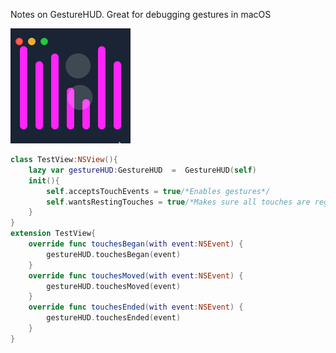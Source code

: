 Notes on GestureHUD<!--more-->. Great for debugging gestures in macOS

<img width="192" alt="img" src="https://raw.githubusercontent.com/stylekit/img/master/multitouch.mov.gif">


```swift
class TestView:NSView(){
    lazy var gestureHUD:GestureHUD  =  GestureHUD(self)
    init(){
        self.acceptsTouchEvents = true/*Enables gestures*/
        self.wantsRestingTouches = true/*Makes sure all touches are registered. Doesn't register when used in playground*/
    }
}
extension TestView{
    override func touchesBegan(with event:NSEvent) {
        gestureHUD.touchesBegan(event)
    }
    override func touchesMoved(with event:NSEvent) {
        gestureHUD.touchesMoved(event)
    }
    override func touchesEnded(with event:NSEvent) {
        gestureHUD.touchesEnded(event)
    }
}
```